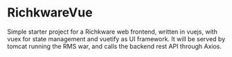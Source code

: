 # RichkwareVue
Simple starter project for a Richkware web frontend, written in vuejs, with vuex for state management and vuetify as UI framework. It will be served by tomcat running the RMS war, and calls the backend rest API through Axios.
